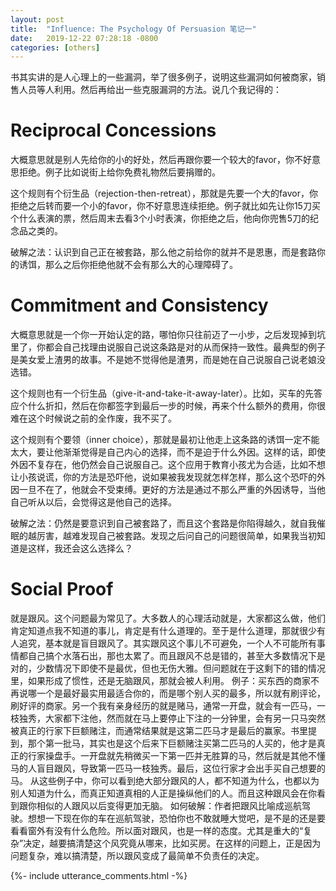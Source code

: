 ```yaml
---
layout: post
title:  "Influence: The Psychology Of Persuasion 笔记一"
date:   2019-12-22 07:28:18 -0800
categories: [others]
---
```


书其实讲的是人心理上的一些漏洞，举了很多例子，说明这些漏洞如何被商家，销售人员等人利用。然后再给出一些克服漏洞的方法。说几个我记得的：

# Reciprocal Concessions
大概意思就是别人先给你的小的好处，然后再跟你要一个较大的favor，你不好意思拒绝。例子比如说街上给你免费礼物然后要捐赠的。

这个规则有个衍生品（rejection-then-retreat），那就是先要一个大的favor，你拒绝之后转而要一个小的favor，你不好意思连续拒绝。例子就比如先让你15刀买个什么表演的票，然后周末去看3个小时表演，你拒绝之后，他向你兜售5刀的纪念品之类的。

破解之法：认识到自己正在被套路，那么他之前给你的就并不是恩惠，而是套路你的诱饵，那么之后你拒绝他就不会有那么大的心理障碍了。

# Commitment and Consistency
大概意思就是一个你一开始认定的路，哪怕你只往前迈了一小步，之后发现掉到坑里了，你都会自己找理由说服自己说这条路是对的从而保持一致性。最典型的例子是美女爱上渣男的故事。不是她不觉得他是渣男，而是她在自己说服自己说老娘没选错。

这个规则也有一个衍生品（give-it-and-take-it-away-later）。比如，买车的先答应个什么折扣，然后在你都签字到最后一步的时候，再来个什么额外的费用，你很难在这个时候说之前的全作废，我不买了。

这个规则有个要领（inner choice），那就是最初让他走上这条路的诱饵一定不能太大，要让他渐渐觉得是自己内心的选择，而不是迫于什么外因。这样的话，即使外因不复存在，他仍然会自己说服自己。这个应用于教育小孩尤为合适，比如不想让小孩说谎，你的方法是恐吓他，说如果被我发现就怎样怎样，那么这个恐吓的外因一旦不在了，他就会不受束缚。更好的方法是通过不那么严重的外因诱导，当他自己听从以后，会觉得这是他自己的选择。

破解之法：仍然是要意识到自己被套路了，而且这个套路是你陷得越久，就自我催眠的越厉害，越难发现自己被套路。发现之后问自己的问题很简单，如果我当初知道是这样，我还会这么选择么？

# Social Proof
就是跟风。这个问题最为常见了。大多数人的心理活动就是，大家都这么做，他们肯定知道点我不知道的事儿，肯定是有什么道理的。至于是什么道理，那就很少有人追究，基本就是盲目跟风了。其实跟风这个事儿不可避免，一个人不可能所有事情都自己搞个水落石出，那也太累了。而且跟风不总是错的，甚至大多数情况下是对的，少数情况下即使不是最优，但也无伤大雅。但问题就在于这剩下的错的情况里，如果形成了惯性，还是无脑跟风，那就会被人利用。
例子：买东西的商家不再说哪一个是最好最实用最适合你的，而是哪个别人买的最多，所以就有刷评论，刷好评的商家。另一个我有亲身经历的就是赌马，通常一开盘，就会有一匹马，一枝独秀，大家都下注他，然而就在马上要停止下注的一分钟里，会有另一只马突然被真正的行家下巨额赌注，而通常结果就是这第二匹马才是最后的赢家。书里提到，那个第一批马，其实也是这个后来下巨额赌注买第二匹马的人买的，他才是真正的行家操盘手。一开盘就先稍微买一下第一匹并无胜算的马，然后就是其他不懂马的人盲目跟风，导致第一匹马一枝独秀。最后，这位行家才会出手买自己想要的马。
从这些例子中，你可以看到绝大部分跟风的人，都不知道为什么，也都以为别人知道为什么，而真正知道真相的人正是操纵他们的人。而且这种跟风会在你看到跟你相似的人跟风以后变得更加无脑。
如何破解：作者把跟风比喻成巡航驾驶。想想一下现在你的车在巡航驾驶，恐怕你也不敢就睡大觉吧，是不是的还是要看看窗外有没有什么危险。所以面对跟风，也是一样的态度。尤其是重大的“复杂”决定，越要搞清楚这个风究竟从哪来，比如买房。在这样的问题上，正是因为问题复杂，难以搞清楚，所以跟风变成了最简单不负责任的决定。

{%- include utterance_comments.html -%}
